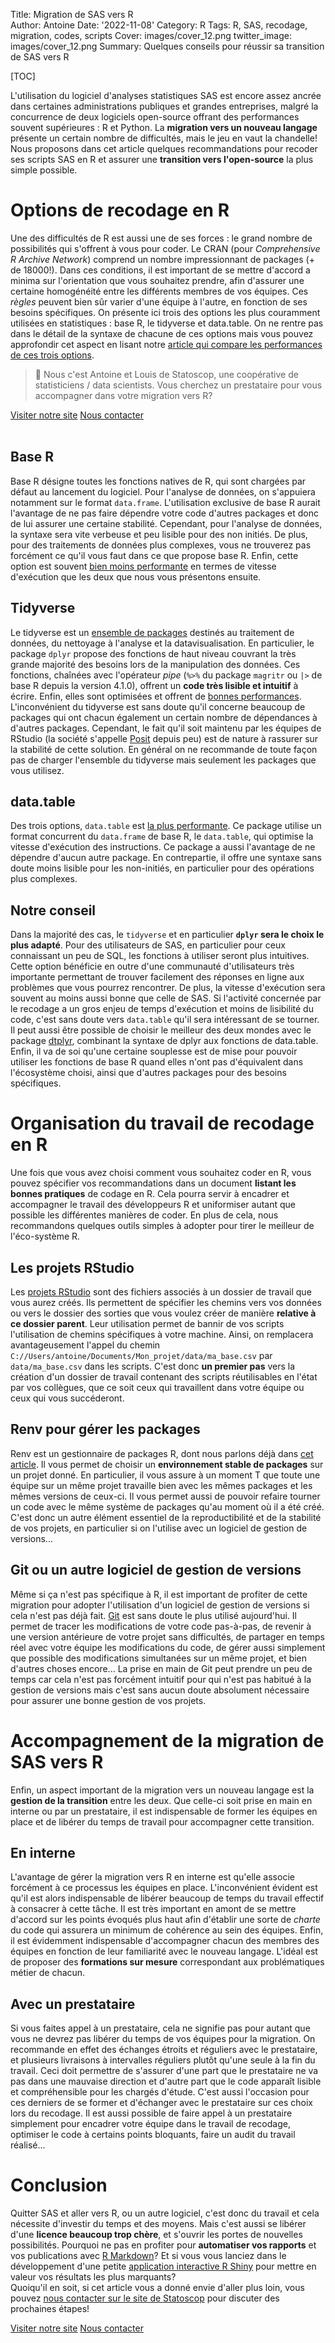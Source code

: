 Title: Migration de SAS vers R  
Author: Antoine
Date: '2022-11-08'
Category: R
Tags: R, SAS, recodage, migration, codes, scripts
Cover: images/cover_12.png
twitter_image: images/cover_12.png
Summary: Quelques conseils pour réussir sa transition de SAS vers R

[TOC]  

L'utilisation du logiciel d'analyses statistiques SAS est encore assez ancrée dans certaines administrations publiques et grandes entreprises, malgré la concurrence de deux logiciels open-source offrant des performances souvent supérieures : R et Python. La __migration vers un nouveau langage__ présente un certain nombre de difficultés, mais le jeu en vaut la chandelle! Nous proposons dans cet article quelques recommandations pour recoder ses scripts SAS en R et assurer une __transition vers l'open-source__ la plus simple possible.  

# Options de recodage en R   
Une des difficultés de R est aussi une de ses forces : le grand nombre de possibilités qui s'offrent à vous pour coder. Le CRAN (pour _Comprehensive R Archive Network_) comprend un nombre impressionnant de packages (+ de 18000!). Dans ces conditions, il est important de se mettre d'accord a minima sur l'orientation que vous souhaitez prendre, afin d'assurer une certaine homogénéité entre les différents membres de vos équipes. Ces _règles_ peuvent bien sûr varier d'une équipe à l'autre, en fonction de ses besoins spécifiques. On présente ici trois des options les plus couramment utilisées en statistiques : base R, le tidyverse et data.table. On ne rentre pas dans le détail de la syntaxe de chacune de ces options mais vous pouvez approfondir cet aspect en lisant notre [article qui compare les performances de ces trois options](https://blog.statoscop.fr/comparaisons-base-dplyr-datatable.html).  

> 👋 Nous c'est Antoine et Louis de Statoscop, une coopérative de statisticiens / data scientists.
> Vous cherchez un prestataire pour vous accompagner dans votre migration vers R?
<div class = "d-flex justify-content-center mt-4">
   <a href="https://statoscop.fr" target=_blank class="btn btn-primary btn-custom text-uppercase" type="button">Visiter notre site</a>
   <a href="https://statoscop.fr/contact" target=_blank class="btn btn-primary btn-custom text-uppercase" type="button">Nous contacter</a>
</div>
<br>   

## Base R   
Base R désigne toutes les fonctions natives de R, qui sont chargées par défaut au lancement du logiciel. Pour l'analyse de données, on s'appuiera notamment sur le format `data.frame`. L'utilisation exclusive de base R aurait l'avantage de ne pas faire dépendre votre code d'autres packages et donc de lui assurer une certaine stabilité. Cependant, pour l'analyse de données, la syntaxe sera vite verbeuse et peu lisible pour des non initiés. De plus, pour des traitements de données plus complexes, vous ne trouverez pas forcément ce qu'il vous faut dans ce que propose base R. Enfin, cette option est souvent [bien moins performante](https://blog.statoscop.fr/comparaisons-base-dplyr-datatable.html) en termes de vitesse d'exécution que les deux que nous vous présentons ensuite.  

## Tidyverse     
Le tidyverse est un [ensemble de packages](https://www.tidyverse.org/) destinés au traitement de données, du nettoyage à l'analyse et la datavisualisation. En particulier, le package `dplyr` propose des fonctions de haut niveau couvrant la très grande majorité des besoins lors de la manipulation des données. Ces fonctions, chaînées avec l'opérateur _pipe_ (`%>%` du package `magritr` ou `|>` de base R depuis la version 4.1.0), offrent un __code très lisible et intuitif__ à écrire. Enfin, elles sont optimisées et offrent de [bonnes performances](https://blog.statoscop.fr/comparaisons-base-dplyr-datatable.html). L'inconvénient du tidyverse est sans doute qu'il concerne beaucoup de packages qui ont chacun également un certain nombre de dépendances à d'autres packages. Cependant, le fait qu'il soit maintenu par les équipes de RStudio (la société s'appelle [Posit](https://posit.co/) depuis peu) est de nature à rassurer sur la stabilité de cette solution. En général on ne recommande de toute façon pas de charger l'ensemble du tidyverse mais seulement les packages que vous utilisez.  

## data.table  
Des trois options, `data.table` est [la plus performante](https://blog.statoscop.fr/comparaisons-base-dplyr-datatable.html). Ce package utilise un format concurrent du `data.frame` de base R, le `data.table`, qui optimise la vitesse d'exécution des instructions. Ce package a aussi l'avantage de ne dépendre d'aucun autre package. En contrepartie, il offre une syntaxe sans doute moins lisible pour les non-initiés, en particulier pour des opérations plus complexes.  

## Notre conseil  
Dans la majorité des cas, le `tidyverse` et en particulier __`dplyr` sera le choix le plus adapté__. Pour des utilisateurs de SAS, en particulier pour ceux connaissant un peu de SQL, les fonctions à utiliser seront plus intuitives. Cette option bénéficie en outre d'une communauté d'utilisateurs très importante permettant de trouver facilement des réponses en ligne aux problèmes que vous pourrez rencontrer. De plus, la vitesse d'exécution sera souvent au moins aussi bonne que celle de SAS. Si l'activité concernée par le recodage a un gros enjeu de temps d'exécution et moins de lisibilité du code, c'est sans doute vers `data.table` qu'il sera intéressant de se tourner. Il peut aussi être possible de choisir le meilleur des deux mondes avec le package [dtplyr](https://dtplyr.tidyverse.org/), combinant la syntaxe de dplyr aux fonctions de data.table. Enfin, il va de soi qu'une certaine souplesse est de mise pour pouvoir utiliser les fonctions de base R quand elles n'ont pas d'équivalent dans l'écosystème choisi, ainsi que d'autres packages pour des besoins spécifiques.  

# Organisation du travail de recodage en R  
Une fois que vous avez choisi comment vous souhaitez coder en R, vous pouvez spécifier vos recommandations dans un document __listant les bonnes pratiques__ de codage en R. Cela pourra servir à encadrer et accompagner le travail des développeurs R et uniformiser autant que possible les différentes manières de coder. En plus de cela, nous recommandons quelques outils simples à adopter pour tirer le meilleur de l'éco-système R.    

## Les projets RStudio  
Les [projets RStudio](https://support.rstudio.com/hc/en-us/articles/200526207-Using-RStudio-Projects) sont des fichiers associés à un dossier de travail que vous aurez créés. Ils permettent de spécifier les chemins vers vos données ou vers le dossier des sorties que vous voulez créer de manière __relative à ce dossier parent__. Leur utilisation permet de bannir de vos scripts l'utilisation de chemins spécifiques à votre machine. Ainsi, on remplacera avantageusement l'appel du chemin `C://Users/antoine/Documents/Mon_projet/data/ma_base.csv` par `data/ma_base.csv` dans les scripts.  C'est donc __un premier pas__ vers la création d'un dossier de travail contenant des scripts réutilisables en l'état par vos collègues, que ce soit ceux qui travaillent dans votre équipe ou ceux qui vous succéderont.  

## Renv pour gérer les packages  
Renv est un gestionnaire de packages R, dont nous parlons déjà dans [cet article](https://blog.statoscop.fr/gestion-des-packages-sur-r-avec-renv.html). Il vous permet de choisir un __environnement stable de packages__ sur un projet donné. En particulier, il vous assure à un moment T que toute une équipe sur un même projet travaille bien avec les mêmes packages et les mêmes versions de ceux-ci. Il vous permet aussi de pouvoir refaire tourner un code avec le même système de packages qu'au moment où il a été créé. C'est donc un autre élément essentiel de la reproductibilité et de la stabilité de vos projets, en particulier si on l'utilise avec un logiciel de gestion de versions...  

## Git ou un autre logiciel de gestion de versions  
Même si ça n'est pas spécifique à R, il est important de profiter de cette migration pour adopter l'utilisation d'un logiciel de gestion de versions si cela n'est pas déjà fait. [Git](https://githowto.com/) est sans doute le plus utilisé aujourd'hui. Il permet de tracer les modifications de votre code pas-à-pas, de revenir à une version antérieure de votre projet sans difficultés, de partager en temps réel avec votre équipe les modifications du code, de gérer aussi simplement que possible des modifications simultanées sur un même projet, et bien d'autres choses encore... La prise en main de Git peut prendre un peu de temps car cela n'est pas forcément intuitif pour qui n'est pas habitué à la gestion de versions mais c'est sans aucun doute absolument nécessaire pour assurer une bonne gestion de vos projets.    

# Accompagnement de la migration de SAS vers R   
Enfin, un aspect important de la migration vers un nouveau langage est la __gestion de la transition__ entre les deux. Que celle-ci soit prise en main en interne ou par un prestataire, il est indispensable de former les équipes en place et de libérer du temps de travail pour accompagner cette transition.  

## En interne   
L'avantage de gérer la migration vers R en interne est qu'elle associe forcément à ce processus les équipes en place. L'inconvénient évident est qu'il est alors indispensable de libérer beaucoup de temps du travail effectif à consacrer à cette tâche. Il est très important en amont de se mettre d'accord sur les points évoqués plus haut afin d'établir une sorte de _charte_ du code qui assurera un minimum de cohérence au sein des équipes. Enfin, il est évidemment indispensable d'accompagner chacun des membres des équipes en fonction de leur familiarité avec le nouveau langage. L'idéal est de proposer des __formations sur mesure__ correspondant aux problématiques métier de chacun.  

## Avec un prestataire   
Si vous faites appel à un prestataire, cela ne signifie pas pour autant que vous ne devrez pas libérer du temps de vos équipes pour la migration. On recommande en effet des échanges étroits et réguliers avec le prestataire, et plusieurs livraisons à intervalles réguliers plutôt qu'une seule à la fin du travail. Ceci doit permettre de s'assurer d'une part que le prestataire ne va pas dans une mauvaise direction et d'autre part que le code apparaît lisible et compréhensible pour les chargés d'étude. C'est aussi l'occasion pour ces derniers de se former et d'échanger avec le prestataire sur ces choix lors du recodage. Il est aussi possible de faire appel à un prestataire simplement pour encadrer votre équipe dans le travail de recodage, optimiser le code à certains points bloquants, faire un audit du travail réalisé...

# Conclusion  
Quitter SAS et aller vers R, ou un autre logiciel, c'est donc du travail et cela nécessite d'investir du temps et des moyens. Mais c'est aussi se libérer d'une __licence beaucoup trop chère__, et s'ouvrir les portes de nouvelles possibilités. Pourquoi ne pas en profiter pour __automatiser vos rapports__ et vos publications avec [R Markdown](https://rmarkdown.rstudio.com/)? Et si vous vous lanciez dans le développement d'une petite [application interactive R Shiny](https://shiny.rstudio.com/gallery/) pour mettre en valeur vos résultats les plus marquants?   
Quoiqu'il en soit, si cet article vous a donné envie d'aller plus loin, vous pouvez [nous contacter sur le site de Statoscop](https://www.statoscop.fr/contact) pour discuter des prochaines étapes!   

 <div class = "d-flex justify-content-center mt-4">
   <a href="https://statoscop.fr" target=_blank class="btn btn-primary btn-custom text-uppercase" type="button">Visiter notre site</a>
   <a href="https://statoscop.fr/contact" target=_blank class="btn btn-primary btn-custom text-uppercase" type="button">Nous contacter</a>
</div>
<br>   